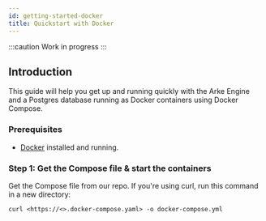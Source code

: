 ```yaml
---
id: getting-started-docker
title: Quickstart with Docker
---
```


:::caution
Work in progress
:::

## Introduction

This guide will help you get up and running quickly with the Arke Engine and a Postgres database running as Docker 
containers using Docker Compose.

### Prerequisites

- [Docker](https://docker.com) installed and running.

### Step 1: Get the Compose file & start the containers

Get the Compose file from our repo. If you're using curl, run this command in a new directory:

```shell
curl <https://<>.docker-compose.yaml> -o docker-compose.yml
```